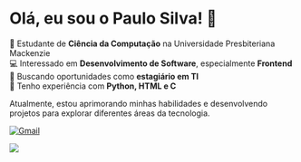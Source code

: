 # Olá, eu sou o Paulo Silva! 👋

📌 Estudante de **Ciência da Computação** na Universidade Presbiteriana Mackenzie  
💻 Interessado em **Desenvolvimento de Software**, especialmente **Frontend**  
🔎 Buscando oportunidades como **estagiário em TI**  
🚀 Tenho experiência com **Python, HTML e C**  

Atualmente, estou aprimorando minhas habilidades e desenvolvendo projetos para explorar diferentes áreas da tecnologia.  

[![Gmail](https://img.shields.io/badge/Gmail-D14836?style=for-the-badge&logo=gmail&logoColor=white)](mailto:contatopaulohslima@gmail.com)

[<img src="https://img.shields.io/badge/LinkedIn-0077B5?style=for-the-badge&logo=linkedin&logoColor=white">](https://www.linkedin.com/in/paulolimati/)


<!--
**lima0234/lima0234** is a ✨ _special_ ✨ repository because its `README.md` (this file) appears on your GitHub profile.

Here are some ideas to get you started:

- 🔭 I’m currently working on ...
- 🌱 I’m currently learning ...
- 👯 I’m looking to collaborate on ...
- 🤔 I’m looking for help with ...
- 💬 Ask me about ...
- 📫 How to reach me: ...
- 😄 Pronouns: ...
- ⚡ Fun fact: ...
-->
